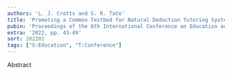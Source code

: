 ```yaml
---
authors: 'L. J. Crotts and S. R. Tate'
title: 'Promoting a Common Testbed for Natural Deduction Tutoring Systems'
pubin: 'Proceedings of the 6th International Conference on Education and E-Learning (ICEEL)'
extra: '2022, pp. 43-49'
sort: 202202
tags: ["S:Education", "T:Conference"]
---
```

Abstract
